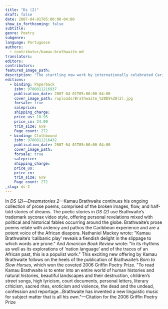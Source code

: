 ```yaml
---
title: "Ds (2)"
draft: false
date: 2007-04-01T05:00:00-04:00
show_in_forthcoming: false
subtitle:
genre: Poetry
subgenre:
language: Portuguese
authors:
  - contributor/kamau-brathwaite.md
translators:
editors:
contributors:
featured_image_path:
description: "The startling new work by internationally celebrated Caribbean poet, historian and cultural theorist Kamau Brathwaite, winner of the 2006 Griffin Poetry Prize. "
editions:
  - binding: Paperback
    isbn: 9780811216937
    publication_date: 2007-04-01T05:00:00-04:00
    cover_image_path: /uploads/Brathwaite_%20DS%20(2).jpg
    forsale: true
    saleprice:
    shipping_charge:
    price_us: 18.95
    price_cn: 24.00
    trim_size: 6x9
    Page_count: 272
  - binding: Clothbound
    isbn: 9780811216432
    publication_date: 2007-04-01T05:00:00-04:00
    cover_image_path:
    forsale: true
    saleprice:
    shipping_charge:
    price_us:
    price_cn:
    trim_size: 6x9
    Page_count: 272
_slug: ds-2
---
```


In _DS (2)_—_Dreamstories 2_—Kamau Brathwaite continues his ongoing collection of prose poems, comprised of the broken images, flow, and half-told stories of dreams. The poetic stories in _DS (2)_ use Brathwaite’s trademark sycorax video style, offering personal revelations mixed with political and historical fables occurring around the globe. Brathwaite’s prose poems relate with ardency and pathos the Caribbean experience and are a potent voice of the African diaspora. Nathaniel Mackey wrote: "Kamau Brathwaite’s ’calibanic play’ reveals a fiendish delight in the slippage to which words are prone." And _American Book Review_ wrote: "In its rhythms as well as its explorations of ’nation language’ and of the traces of an African past, this is a populist work." This exciting new offering by Kamau Brathwaite follows on the heels of the publication of Brathwaite’s _Born to Slow Horses_, which won the coveted 2006 Griffin Poetry Prize. "To read Kamau Brathwaite is to enter into an entire world of human histories and natural histories, beautiful landscapes and their destruction, children’s street songs, high lyricism, court documents, personal letters, literary criticism, sacred rites, eroticism and violence, the dead and the undead, confession and reportage...Brathwaite has invented a new linguistic music for subject matter that is all his own."—Citation for the 2006 Griffin Poetry Prize

